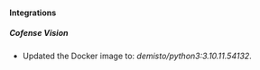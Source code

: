 #### Integrations
##### Cofense Vision
- Updated the Docker image to: *demisto/python3:3.10.11.54132*.
